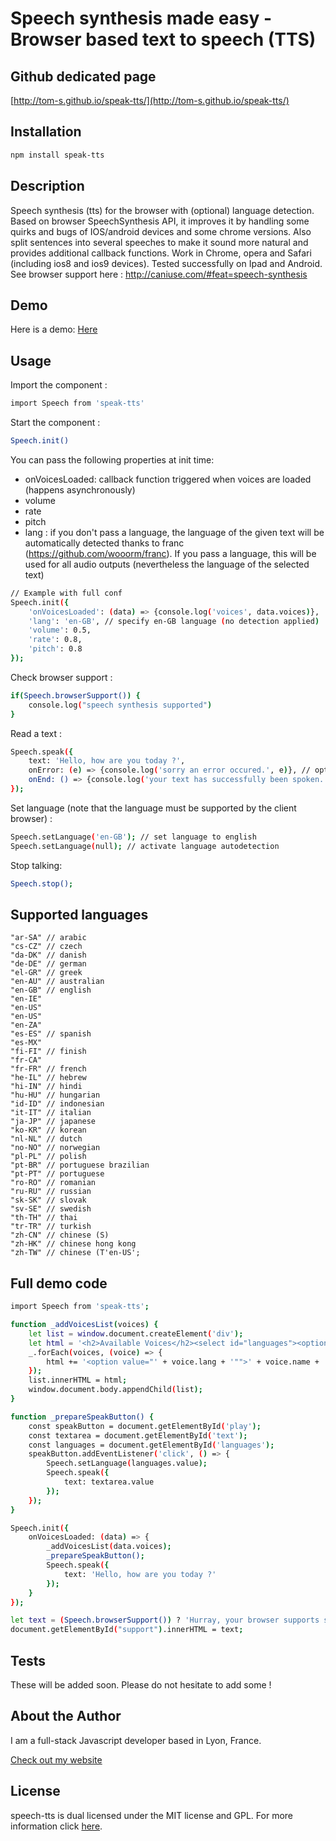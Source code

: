 Speech synthesis made easy - Browser based text to speech (TTS)
===

## Github dedicated page
[http://tom-s.github.io/speak-tts/](http://tom-s.github.io/speak-tts/)

## Installation

```bash
npm install speak-tts
```

## Description

Speech synthesis (tts) for the browser with (optional) language detection. Based on browser SpeechSynthesis API, it improves it by handling some quirks and bugs of IOS/android devices and some chrome versions. Also split sentences into several speeches to make it sound more natural and provides additional callback functions. Work in Chrome, opera and Safari (including ios8 and ios9 devices). Tested successfully on Ipad and Android.
See browser support here : http://caniuse.com/#feat=speech-synthesis

## Demo

Here is a demo:
[Here](http://experiments.thomschell.com/speak-tts/demo/dist)

## Usage

Import the component :

```bash
import Speech from 'speak-tts'
```

Start the component :

```bash
Speech.init()
```

You can pass the following properties at init time:
- onVoicesLoaded: callback function triggered when voices are loaded (happens asynchronously)
- volume
- rate
- pitch
- lang : if you don't pass a language, the language of the given text will be automatically detected thanks to franc (https://github.com/wooorm/franc). If you pass a language, this will be used for all audio outputs (nevertheless the language of the selected text)

```bash
// Example with full conf
Speech.init({
	'onVoicesLoaded': (data) => {console.log('voices', data.voices)},
    'lang': 'en-GB', // specify en-GB language (no detection applied)
    'volume': 0.5,
    'rate': 0.8,
    'pitch': 0.8
});
```
Check browser support :

```bash
if(Speech.browserSupport()) {
	console.log("speech synthesis supported")
}
```

Read a text :

```bash
Speech.speak({
	text: 'Hello, how are you today ?',
	onError: (e) => {console.log('sorry an error occured.', e)}, // optionnal error callback
	onEnd: () => {console.log('your text has successfully been spoken.')} // optionnal onEnd callback
});
```

Set language (note that the language must be supported by the client browser) :

```bash
Speech.setLanguage('en-GB'); // set language to english
Speech.setLanguage(null); // activate language autodetection
```

Stop talking:

```bash
Speech.stop();
```

## Supported languages
	"ar-SA" // arabic
	"cs-CZ" // czech
	"da-DK" // danish
	"de-DE" // german
	"el-GR" // greek
	"en-AU" // australian
	"en-GB" // english
	"en-IE"
	"en-US"
	"en-US"
	"en-ZA"
	"es-ES" // spanish
	"es-MX"
	"fi-FI" // finish
	"fr-CA"
	"fr-FR" // french
	"he-IL" // hebrew
	"hi-IN" // hindi
	"hu-HU" // hungarian
	"id-ID" // indonesian
	"it-IT" // italian
	"ja-JP" // japanese
	"ko-KR" // korean
	"nl-NL" // dutch
	"no-NO" // norwegian
	"pl-PL" // polish
	"pt-BR" // portuguese brazilian
	"pt-PT" // portuguese
	"ro-RO" // romanian
	"ru-RU" // russian
	"sk-SK" // slovak
	"sv-SE" // swedish
	"th-TH" // thai
	"tr-TR" // turkish
	"zh-CN" // chinese (S)
	"zh-HK" // chinese hong kong
	"zh-TW" // chinese (T'en-US';

## Full demo code

```bash
import Speech from 'speak-tts';

function _addVoicesList(voices) {
	let list = window.document.createElement('div');
	let html = '<h2>Available Voices</h2><select id="languages"><option value="">autodetect language</option>';
	_.forEach(voices, (voice) => {
		html += '<option value="' + voice.lang + '"">' + voice.name + ' (' + voice.lang + ')</option>';
	});
	list.innerHTML = html;
	window.document.body.appendChild(list);
}

function _prepareSpeakButton() {
	const speakButton = document.getElementById('play');
	const textarea = document.getElementById('text');
	const languages = document.getElementById('languages');
	speakButton.addEventListener('click', () => {
		Speech.setLanguage(languages.value);
		Speech.speak({
			text: textarea.value
		});
	});
}

Speech.init({
	onVoicesLoaded: (data) => {
		_addVoicesList(data.voices);
		_prepareSpeakButton();
		Speech.speak({
			text: 'Hello, how are you today ?'
		});
	}
});

let text = (Speech.browserSupport()) ? 'Hurray, your browser supports speech synthesis' : "Your browser does NOT support speech synthesis. Try using Chrome of Safari instead !";
document.getElementById("support").innerHTML = text;
```

## Tests

These will be added soon. Please do not hesitate to add some !

## About the Author

I am a full-stack Javascript developer based in Lyon, France.

[Check out my website](http://www.thomschell.com)

## License

speech-tts is dual licensed under the MIT license and GPL.
For more information click [here](https://opensource.org/licenses/MIT).
